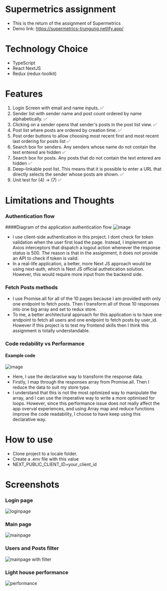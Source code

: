 # Supermetrics assignment

- This is the return of the assignment of Supermetrics
- Demo link: https://supermetrics-trungung.netlify.app/

# Technology Choice
- TypeScript
- React NextJS
- Redux (redux-toolkit)

# Features
1. Login Screen with email and name inputs. ✅
2. Sender list with sender name and post count ordered by name alphabetically. ✅
3. Clicking on a sender opens that sender's posts in the post list view. ✅
4. Post list where posts are ordered by creation time. ✅
5. Post order buttons to allow choosing most recent first and most recent last ordering for posts list ✅
6. Search box for senders. Any senders whose name do not contain the text entered are hidden ✅
7. Search box for posts. Any posts that do not contain the text entered are hidden ✅
8. Deep-linkable post list. This means that it is possible to enter a URL that directly selects the sender whose posts are shown. ✅
9. Unit test for (4) -> (7) ✅

# Limitations and Thoughts
### Authentication flow <br />
  ####Diagram of the application authentication flow 
  ![image](https://user-images.githubusercontent.com/23309848/151069980-a31c87d5-0c3d-44b0-9055-f128adf199ec.png) <br />
- I use client-side authentication in this project. I dont check for token validation when the user first load the page. Instead, I implement an Axios interceptors that dispatch a logout action whenever the response status is 500. The reason is that in the assignment, it does not provide an API to check if token is valid. 
- In a real-life application, a better, more Next JS approach would be using next-auth, which is Next JS official authetication solution. However, this would require more input from the backend side.
### Fetch Posts methods
- I use Promise.all for all of the 10 pages because I am provided with only one endpoint to fetch posts. Then I transform all of those 10 responses into one big array and set to redux store. 
- To me, a better architectural approach for this application is to have one endpoint to fetch all users and one endpoint to fetch posts by user_id. However if this project is to test my frontend skills then I think this assignment is totally understandable.
### Code redability vs Performance
#### Example code 
![image](https://user-images.githubusercontent.com/23309848/151071896-c3593c86-d8d0-44e8-8ef0-e677e0cd24a6.png) <br />
- Here, I use the declarative way to transform the response data. 
- Firstly, I map through the responses array from Promise.all. Then I reduce the data to suit my store type. 
- I understand that this is not the most optimized way to manipulate the array, and I can use the imperative way to write a more optimised for loops. However, since this performance issue does not really affect the app overval experiences, and using Array map and reduce functions improve the code readability, I choose to have keep using this declarative way.

# How to use
- Clone project to a locale folder.
- Create a .env file with this value
- NEXT_PUBLIC_CLIENT_ID=your_client_id

# Screenshots

### Login page
![loginpage](https://user-images.githubusercontent.com/23309848/151073370-005f17ae-f3a5-4661-a281-f9d179c7eed8.png)

### Main page
![mainpage](https://user-images.githubusercontent.com/23309848/151073416-8a8af447-7316-4936-bdcb-b239b3018969.png)

### Users and Posts filter
![mainpage with filter](https://user-images.githubusercontent.com/23309848/151073479-7e4c514c-d68b-47ed-a8b7-dbb821bbe21c.png)

### Light house performance
![performance](https://user-images.githubusercontent.com/23309848/151073512-4ef0a82f-0dac-4ae2-acab-5f859abaa860.png)
